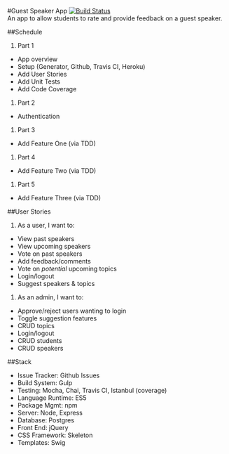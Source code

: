 #Guest Speaker App
[![Build Status](https://travis-ci.org/ErikAbrahamson/guest-speaker-app.svg?branch=master)](https://travis-ci.org/ErikAbrahamson/guest-speaker-app)  
An app to allow students to rate and provide feedback on a guest speaker.

##Schedule  

1. Part 1
  * App overview
  * Setup (Generator, Github, Travis CI, Heroku)
  * Add User Stories
  * Add Unit Tests
  * Add Code Coverage
1. Part 2
  * Authentication
1. Part 3
  * Add Feature One (via TDD)
1. Part 4
  * Add Feature Two (via TDD)
1. Part 5
  * Add Feature Three (via TDD)  

##User Stories

1. As a user, I want to:
  * View past speakers
  * View upcoming speakers
  * Vote on past speakers
  * Add feedback/comments
  * Vote on *potential* upcoming topics
  * Login/logout
  * Suggest speakers & topics
1. As an admin, I want to:
  * Approve/reject users wanting to login
  * Toggle suggestion features
  * CRUD topics
  * Login/logout
  * CRUD students
  * CRUD speakers

##Stack

* Issue Tracker: Github Issues
* Build System: Gulp
* Testing: Mocha, Chai, Travis CI, Istanbul (coverage)
* Language Runtime: ES5
* Package Mgmt: npm
* Server: Node, Express
* Database: Postgres
* Front End: jQuery
* CSS Framework: Skeleton
* Templates: Swig
